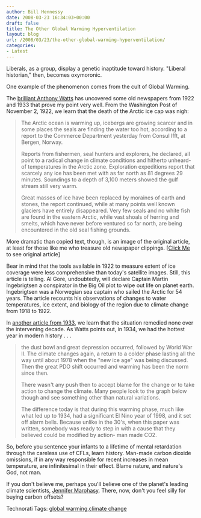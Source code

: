 ```yaml
---
author: Bill Hennessy
date: 2008-03-23 16:34:03+00:00
draft: false
title: The Other Global Warming Hyperventilation
layout: blog
url: /2008/03/23/the-other-global-warming-hyperventilation/
categories:
- Latest
---
```


Liberals, as a group, display a genetic inaptitude toward history. "Liberal historian," then, becomes oxymoronic.

 

One example of the phenomenon comes from the cult of Global Warming.

 

The [brilliant Anthony Watts](https://wattsupwiththat.wordpress.com/2008/03/16/you-ask-i-provide-november-2nd-1922-arctic-ocean-getting-warm-seals-vanish-and-icebergs-melt/) has uncovered some old newspapers from 1922 and 1933 that prove my point very well. From the Washington Post of November 2, 1922, we learn that the death of the Arctic ice cap was nigh:

 

>   
> 
> The Arctic ocean is warming up, icebergs are growing scarcer and in some places the seals are finding the water too hot, according to a report to the Commerce Department yesterday from Consul Ifft, at Bergen, Norway.
> 
>    
> 
> Reports from fishermen, seal hunters and explorers, he declared, all point to a radical change in climate conditions and hitherto unheard-of temperatures in the Arctic zone. Exploration expeditions report that scarcely any ice has been met with as far north as 81 degrees 29 minutes. Soundings to a depth of 3,100 meters showed the gulf stream still very warm.
> 
>    
> 
> Great masses of ice have been replaced by moraines of earth and stones, the report continued, while at many points well known glaciers have entirely disappeared. Very few seals and no white fish are found in the eastern Arctic, while vast shoals of herring and smelts, which have never before ventured so far north, are being encountered in the old seal fishing grounds.
> 
> 

 

More dramatic than copied text, though, is an image of the original article, at least for those like me who treasure old newspaper clippings. [[Click Me](https://wattsupwiththat.files.wordpress.com/2008/03/changing-artic_monthly_wx_review.png) to see original article]

 

Bear in mind that the tools available in 1922 to measure extent of ice coverage were less comprehensive than today's satellite images. Still, this article is telling. Al Gore, undoubtedly, will declare Captain Martin Ingebrigtsen a conspirator in the Big Oil plot to wipe out life on planet earth. Ingebrigtsen was a Norwegian sea captain who sailed the Arctic for 54 years. The article recounts his observations of changes to water temperatures, ice extent, and biology of the region due to climate change from 1918 to 1922.

 

In [another article from 1933](https://docs.lib.noaa.gov/rescue/mwr/061/mwr-061-09-0251.pdf), we learn that the situation remedied none over the intervening decade. As Watts points out, in 1934, we had the hottest year in modern history . . . 

 

>   
> 
> the dust bowl and great depression occurred, followed by World War II. The climate changes again, a return to a colder phase lasting all the way until about 1978 when the "new ice age" was being discussed. Then the great PDO shift occurred and warming has been the norm since then.
> 
>    
> 
> There wasn't any push then to accept blame for the change or to take action to change the climate. Many people look to the graph below though and see something other than natural variations.
> 
>    
> 
> The difference today is that during this warming phase, much like what led up to 1934, had a significant El Nino year of 1998, and it set off alarm bells. Because unlike in the 30's, when this paper was written, somebody was ready to step in with a cause that they believed could be modified by action- man made CO2. 
> 
> 

 

So, before you sentence your infants to a lifetime of mental retardation through the careless use of CFLs, learn history. Man-made carbon dioxide omissions, if in any way responsible for recent increases in mean temperature, are infinitesimal in their effect. Blame nature, and nature's God, not man.

 

If you don't believe me, perhaps you'll believe one of the planet's leading climate scientists, [Jennifer Marohasy](https://www.theaustralian.news.com.au/story/0,25197,23411799-7583,00.html). There, now, don't you feel silly for buying carbon offsets?

 

 

Technorati Tags: [global warming](https://technorati.com/tags/global%20warming),[climate change](https://technorati.com/tags/climate%20change)
